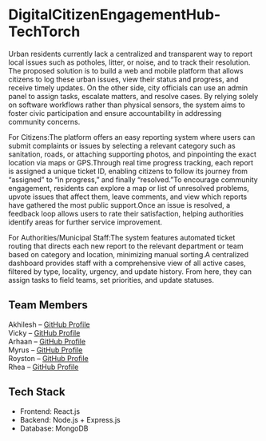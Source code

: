 # DigitalCitizenEngagementHub-TechTorch
Urban residents currently lack a centralized and transparent way to report local issues such as potholes, litter, or noise, and to track their resolution. The proposed solution is to build a web and mobile platform that allows citizens to log these urban issues, view their status and progress, and receive timely updates. On the other side, city officials can use an admin panel to assign tasks, escalate matters, and resolve cases. By relying solely on software workflows rather than physical sensors, the system aims to foster civic participation and ensure accountability in addressing community concerns.

For Citizens:The platform offers an easy reporting system where users can submit complaints or issues by selecting a relevant category such as sanitation, roads, or attaching supporting photos, and pinpointing the exact location via maps or GPS.Through real time progress tracking, each report is assigned a unique ticket ID, enabling citizens to follow its journey from “assigned” to “in progress,” and finally “resolved.”To encourage community engagement, residents can explore a map or list of unresolved problems, upvote issues that affect them, leave comments, and view which reports have gathered the most public support.Once an issue is resolved, a feedback loop allows users to rate their satisfaction, helping authorities identify areas for further service improvement.

For Authorities/Municipal Staff:The system features automated ticket routing that directs each new report to the relevant department or team based on category and location, minimizing manual sorting.A centralized dashboard provides staff with a comprehensive view of all active cases, filtered by type, locality, urgency, and update history. From here, they can assign tasks to field teams, set priorities, and update statuses.


 ## Team Members
Akhilesh – [GitHub Profile](https://github.com/Akhilesh-Singh022)  
Vicky – [GitHub Profile](https://github.com/vickygovekar)  
Arhaan – [GitHub Profile](https://github.com/Arhaan-Shaikh)  
Myrus – [GitHub Profile](https://github.com/myrus10)  
Royston – [GitHub Profile](https://github.com/devilsdesign)  
Rhea – [GitHub Profile](https://github.com/rheaaclaire)



## Tech Stack
- Frontend: React.js
- Backend: Node.js + Express.js
- Database: MongoDB


